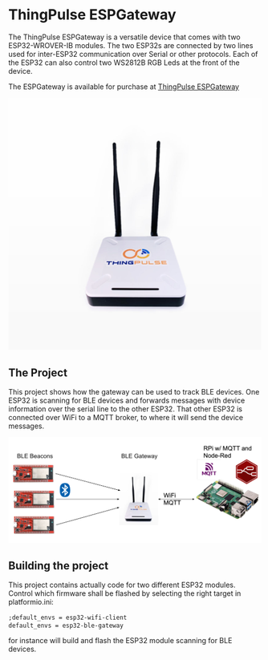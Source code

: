 # ThingPulse ESPGateway

The ThingPulse ESPGateway is a versatile device that comes with two ESP32-WROVER-IB modules.
The two ESP32s are connected by two lines used for inter-ESP32 communication over Serial
or other protocols. Each of the ESP32 can also control two WS2812B RGB Leds at the front 
of the device. 

The ESPGateway is available for purchase at [ThingPulse ESPGateway](https://thingpulse.com/product/espgateway/)

![Gateway](/resources/GatewayWithAntenna.jpg)

## The Project

This project shows how the gateway can be used to track BLE devices. One ESP32 is scanning for
BLE devices and forwards messages with device information over the serial line to the other ESP32.
That other ESP32 is connected over WiFi to a MQTT broker, to where it will send the device messages.

![Architecture](/resources/ArchitectureBLE.png)


## Building the project

This project contains actually code for two different ESP32 modules. Control which firmware
shall be flashed by selecting the right target in platformio.ini:

```
;default_envs = esp32-wifi-client
default_envs = esp32-ble-gateway
````
for instance will build and flash the ESP32 module scanning for BLE devices.

